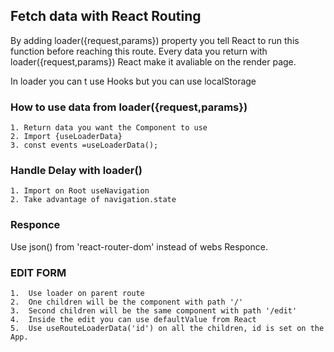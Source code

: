  ## Fetch data with React Routing

 By adding loader({request,params}) property you tell React to run this function before reaching this route.
 Every data you return with loader({request,params}) React make it avaliable on the render page.

 In loader you can t use Hooks but you can use localStorage

 ### How to use data from loader({request,params})

    1. Return data you want the Component to use
    2. Import {useLoaderData} 
    3. const events =useLoaderData();

### Handle Delay with loader()

    1. Import on Root useNavigation
    2. Take advantage of navigation.state

### Responce

Use json() from 'react-router-dom' instead of webs Responce.

### EDIT FORM

    1.  Use loader on parent route
    2.  One children will be the component with path '/'
    3.  Second children will be the same component with path '/edit'
    4.  Inside the edit you can use defaultValue from React
    5.  Use useRouteLoaderData('id') on all the children, id is set on the App.


